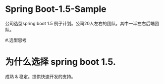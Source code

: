 # Spring Boot-1.5-Sample
公司选型spring boot 1.5 例子计划。公司20人左右的团队。其中一半左右后端团队。

#.选型思考
# 为什么选择 spring boot 1.5.
   成熟 & 稳定。提供快速开发的支持。

